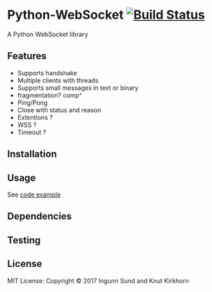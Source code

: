 # Python-WebSocket    [![Build Status](https://api.travis-ci.com/ingunnsund/Python-WebSocket.svg?token=ZxxpdBJahNzv1GsguPxE&branch=master)](https://travis-ci.com/ingunnsund/Python-WebSocket)

A Python WebSocket library


## Features
- Supports handshake
- Multiple clients with threads
- Supports small messages in text or binary
- fragmentation? comp^
- Ping/Pong
- Close with status and reason
- Extentions ?
- WSS ? 
- Timeout ?

## Installation

## Usage

See [code example](example)

## Dependencies

## Testing

## License 
MIT License: Copyright © 2017 Ingunn Sund and Knut Kirkhorn
